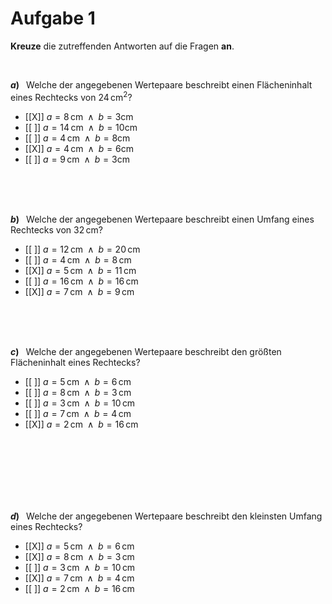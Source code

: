 <!--
version:  0.0.1

language: de

@style
input {
    text-align: center;
}

.flex-container {
    display: flex;
    flex-wrap: wrap;
    align-items: stretch;
    gap: 20px;
}

.flex-child {
    flex: 1;
    min-width: 350px;
    margin-right: 20px;
}

@media (max-width: 400px) {
    .flex-child {
        flex: 100%;
        margin-right: 0;
    }
}
@end

formula: \carry   \textcolor{red}{\scriptsize #1}
formula: \digit   \rlap{\carry{#1}}\phantom{#2}#2
formula: \permil  \text{‰}

import: https://raw.githubusercontent.com/liaTemplates/algebrite/master/README.md
import: https://raw.githubusercontent.com/LiaTemplates/Tikz-Jax/main/README.md

script: https://cdn.jsdelivr.net/gh/LiaTemplates/Tikz-Jax@main/dist/index.js

@round
<script>
  let value = `@input`;
  if (value.startsWith("@")) {
    ""
  } else {
    value = JSON.parse(value);
    value = value[0]
    value = value.replace(/,/g, ".");
    value = parseFloat(value);
    value = Math.round(value * Math.pow(10,@1)) / Math.pow(10,@1);
    value == @0
  }
</script>
@end

tags: Einheiten, Rechteck, Länge, Fläche, leicht

-->





# Aufgabe 1


**Kreuze** die zutreffenden Antworten auf die Fragen **an**.

<br>

<section class="flex-container">

<div class="flex-child">

__$a)\;\;$__ Welche der angegebenen Wertepaare beschreibt einen Flächeninhalt eines Rechtecks von $24\,$cm$^2$?


- [[X]] $a=8\,$cm$\;\;\wedge\;\; b=3$cm
- [[ ]] $a=14\,$cm$\;\;\wedge\;\; b=10$cm
- [[ ]] $a=4\,$cm$\;\;\wedge\;\; b=8$cm
- [[X]] $a=4\,$cm$\;\;\wedge\;\; b=6$cm
- [[ ]] $a=9\,$cm$\;\;\wedge\;\; b=3$cm

<br>
<br>
<br>

</div>

</section>



<section class="flex-container">

<div class="flex-child">

__$b)\;\;$__ Welche der angegebenen Wertepaare beschreibt einen Umfang eines Rechtecks von $32\,$cm?


- [[ ]] $a=12\,$cm$\;\;\wedge\;\; b=20\,$cm
- [[ ]] $a=4\,$cm$\;\;\wedge\;\; b=8\,$cm
- [[X]] $a=5\,$cm$\;\;\wedge\;\; b=11\,$cm
- [[ ]] $a=16\,$cm$\;\;\wedge\;\; b=16\,$cm
- [[X]] $a=7\,$cm$\;\;\wedge\;\; b=9\,$cm


<br>
<br>
<br>

</div>

</section>





<section class="flex-container">

<div class="flex-child">

__$c)\;\;$__ Welche der angegebenen Wertepaare beschreibt den größten Flächeninhalt eines Rechtecks?


- [[ ]] $a=5\,$cm$\;\;\wedge\;\; b=6\,$cm
- [[ ]] $a=8\,$cm$\;\;\wedge\;\; b=3\,$cm
- [[ ]] $a=3\,$cm$\;\;\wedge\;\; b=10\,$cm
- [[ ]] $a=7\,$cm$\;\;\wedge\;\; b=4\,$cm
- [[X]] $a=2\,$cm$\;\;\wedge\;\; b=16\,$cm

<br>
<br>
<br>

<br>
<br>
<br>

</div>

</section>







<section class="flex-container">

<div class="flex-child">

__$d)\;\;$__ Welche der angegebenen Wertepaare beschreibt den kleinsten Umfang eines Rechtecks?


- [[X]] $a=5\,$cm$\;\;\wedge\;\; b=6\,$cm
- [[X]] $a=8\,$cm$\;\;\wedge\;\; b=3\,$cm
- [[ ]] $a=3\,$cm$\;\;\wedge\;\; b=10\,$cm
- [[X]] $a=7\,$cm$\;\;\wedge\;\; b=4\,$cm
- [[ ]] $a=2\,$cm$\;\;\wedge\;\; b=16\,$cm

<br>
<br>
<br>

</div>

</section>


<br>
<br>
<br>
<br>
<br>